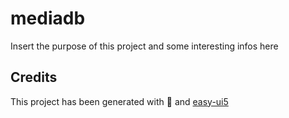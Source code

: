 # mediadb

Insert the purpose of this project and some interesting infos here

## Credits

This project has been generated with 💙 and [easy-ui5](https://github.com/SAP)
